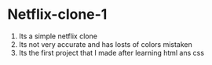 # Netflix-clone-1
1) Its a simple netflix clone
2) Its not very accurate and has losts of colors mistaken 
3) Its the first project that I made after learning html ans css
